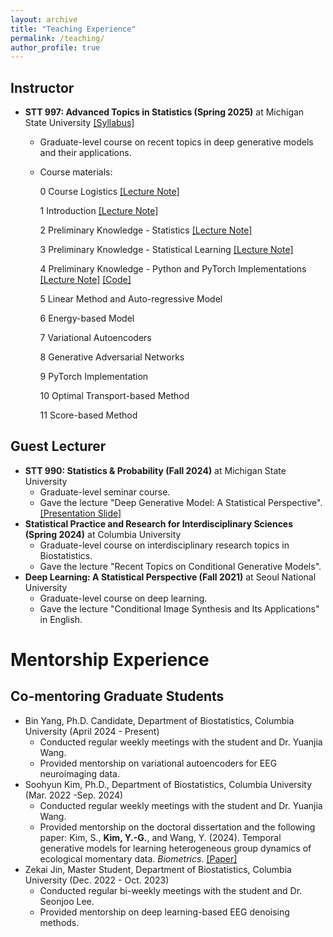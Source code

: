 ```yaml
---
layout: archive
title: "Teaching Experience"
permalink: /teaching/
author_profile: true
---
```


## Instructor
  - **STT 997: Advanced Topics in Statistics (Spring 2025)** at Michigan State University [[Syllabus]](https://github.com/kyg0910/-STT997-Deep-Generative-Model/blob/main/%5BSTT%20997%5D%20Syllabus_SS%202025.pdf)
    - Graduate-level course on recent topics in deep generative models and their applications.
    - Course materials:
      
      0 Course Logistics [[Lecture Note]](https://github.com/kyg0910/-STT997-Deep-Generative-Model/blob/main/0.%20Course%20Logistics.pdf)
      
      1 Introduction [[Lecture Note]](https://github.com/kyg0910/-STT997-Deep-Generative-Model/blob/main/1.%20Introduction.pdf)
      
      2 Preliminary Knowledge - Statistics [[Lecture Note]](https://github.com/kyg0910/-STT997-Deep-Generative-Model/blob/main/2.%20Preliminary%20Knowledge%20-%20Statistics.pdf)
         
      3 Preliminary Knowledge - Statistical Learning [[Lecture Note]](https://github.com/kyg0910/-STT997-Deep-Generative-Model/blob/main/3.%20Preliminary%20Knowledge%20-%20Statistical%20Learning.pdf)

      4 Preliminary Knowledge - Python and PyTorch Implementations [[Lecture Note]](https://github.com/kyg0910/-STT997-Deep-Generative-Model/blob/main/4.%20Preliminary%20Knowledge%20-%20Python%20and%20PyTorch%20Implementations.pdf) [[Code]](https://github.com/kyg0910/-STT997-Deep-Generative-Model/blob/main/IV.%20Preliminary%20Knowledge%20-%20Python%20and%20PyTorch.ipynb)

      5 Linear Method and Auto-regressive Model

      6 Energy-based Model

      7 Variational Autoencoders

      8 Generative Adversarial Networks

      9 PyTorch Implementation

      10 Optimal Transport-based Method

      11 Score-based Method
    
## Guest Lecturer
  - **STT 990: Statistics & Probability (Fall 2024)** at Michigan State University
    - Graduate-level seminar course.
    - Gave the lecture "Deep Generative Model: A Statistical Perspective". [[Presentation Slide]](https://github.com/kyg0910/kyg0910.github.io/blob/master/_pages/%5BSTT%20990%5D%20Deep%20Generative%20Model_A%20Statistical%20Perspective.pdf)
  - **Statistical Practice and Research for Interdisciplinary Sciences (Spring 2024)** at Columbia University
    - Graduate-level course on interdisciplinary research topics in Biostatistics.
    - Gave the lecture "Recent Topics on Conditional Generative Models".
  - **Deep Learning: A Statistical Perspective (Fall 2021)** at Seoul National University
    - Graduate-level course on deep learning.
    - Gave the lecture "Conditional Image Synthesis and Its Applications" in English.

# Mentorship Experience
      
## Co-mentoring Graduate Students
  - Bin Yang, Ph.D. Candidate, Department of Biostatistics, Columbia University (April 2024 - Present)
    - Conducted regular weekly meetings with the student and Dr. Yuanjia Wang.
    - Provided mentorship on variational autoencoders for EEG neuroimaging data.
  - Soohyun Kim, Ph.D., Department of Biostatistics, Columbia University (Mar. 2022 -Sep. 2024)
    - Conducted regular weekly meetings with the student and Dr. Yuanjia Wang.
    - Provided mentorship on the doctoral dissertation and the following paper:
      Kim, S., **Kim, Y.-G.**, and Wang, Y. (2024). Temporal generative models for learning heterogeneous group dynamics of ecological momentary data. *Biometrics*. [[Paper]](https://academic.oup.com/biometrics/article/80/4/ujae115/7821109)
  - Zekai Jin, Master Student, Department of Biostatistics, Columbia University (Dec. 2022 - Oct. 2023)
    - Conducted regular bi-weekly meetings with the student and Dr. Seonjoo Lee.
    - Provided mentorship on deep learning-based EEG denoising methods.
